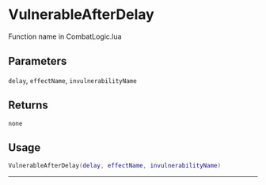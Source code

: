 # VulnerableAfterDelay
Function name in CombatLogic.lua
## Parameters
`delay`, `effectName`, `invulnerabilityName`
## Returns
`none`
## Usage
```lua
VulnerableAfterDelay(delay, effectName, invulnerabilityName)
```
---
